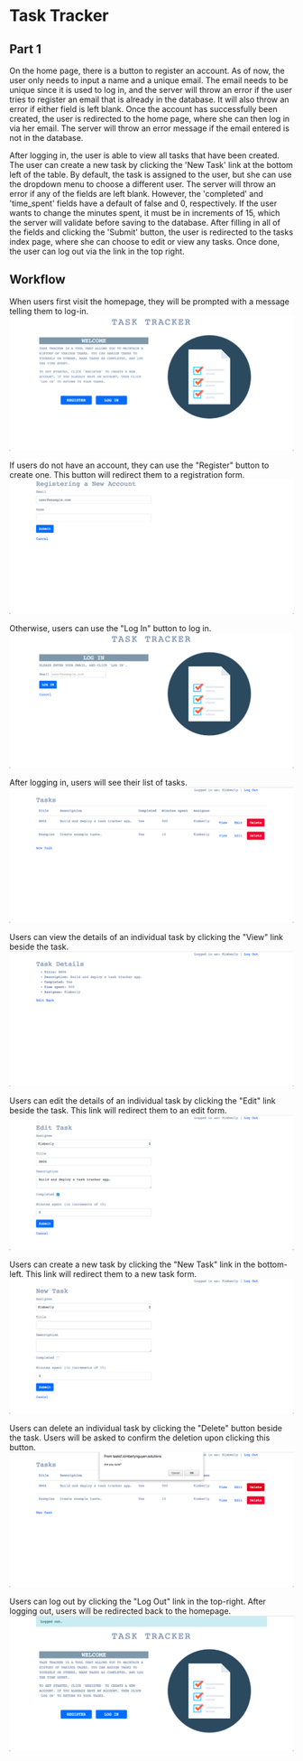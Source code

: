 # Task Tracker
## Part 1
On the home page, there is a button to register an account. As of now, the user
only needs to input a name and a unique email. The email needs to be unique
since it is used to log in, and the server will throw an error if the user tries
to register an email that is already in the database. It will also throw an
error if either field is left blank. Once the account has successfully been
created, the user is redirected to the home page, where she can then log in via
her email. The server will throw an error message if the email entered is not in
the database.

After logging in, the user is able to view all tasks that have been created. The
user can create a new task by clicking the 'New Task' link at the bottom left of
the table. By default, the task is assigned to the user, but she can use the
dropdown menu to choose a different user. The server will throw an error if any
of the fields are left blank. However, the 'completed' and 'time_spent' fields
have a default of false and 0, respectively. If the user wants to change the
minutes spent, it must be in increments of 15, which the server will validate
before saving to the database. After filling in all of the fields and clicking
the 'Submit' button, the user is redirected to the tasks index page, where she
can choose to edit or view any tasks. Once done, the user can log out via the
link in the top right.

## Workflow
When users first visit the homepage, they will be prompted with a message
telling them to log-in.
![homepage](screenshots/homepage.png)

If users do not have an account, they can use the "Register" button to create
one. This button will redirect them to a registration form.
![registration form](screenshots/registration-form.png)

Otherwise, users can use the "Log In" button to log in.
![log-in form](screenshots/log-in-form.png)

After logging in, users will see their list of tasks.
![dashboard](screenshots/dashboard.png)

Users can view the details of an individual task by clicking the "View" link
beside the task.
![viewing a task](screenshots/task-view.png)

Users can edit the details of an individual task by clicking the "Edit" link
beside the task. This link will redirect them to an edit form.
![editing a task](screenshots/task-edit.png)

Users can create a new task by clicking the "New Task" link in the bottom-left.
This link will redirect them to a new task form.
![creating a new task](screenshots/task-new.png)

Users can delete an individual task by clicking the "Delete" button beside the
task. Users will be asked to confirm the deletion upon clicking this button.
![deleting a task](screenshots/task-delete.png)

Users can log out by clicking the "Log Out" link in the top-right. After
logging out, users will be redirected back to the homepage.
![logging out](screenshots/log-out.png)
